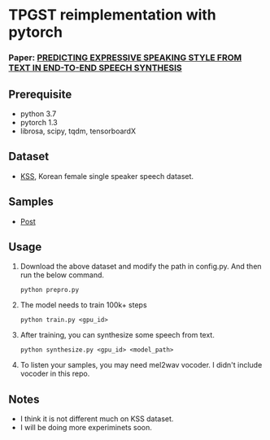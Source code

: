 # TPGST reimplementation with pytorch
### Paper: [PREDICTING EXPRESSIVE SPEAKING STYLE FROM TEXT IN END-TO-END SPEECH SYNTHESIS](https://arxiv.org/pdf/1808.01410.pdf)

## Prerequisite
- python 3.7
- pytorch 1.3
- librosa, scipy, tqdm, tensorboardX

## Dataset
- [KSS](https://www.kaggle.com/bryanpark/korean-single-speaker-speech-dataset), Korean female single speaker speech dataset.

## Samples
- [Post](https://yangyangii.github.io/2019/12/11/TPGST.html)

## Usage
1. Download the above dataset and modify the path in config.py. And then run the below command.
    ```
    python prepro.py
    ```

2. The model needs to train 100k+ steps
    ```
    python train.py <gpu_id>
    ```

3. After training, you can synthesize some speech from text.
    ```
    python synthesize.py <gpu_id> <model_path>
    ```

4. To listen your samples, you may need mel2wav vocoder. I didn't include vocoder in this repo.


## Notes
- I think it is not different much on KSS dataset.
- I will be doing more experiminets soon.
